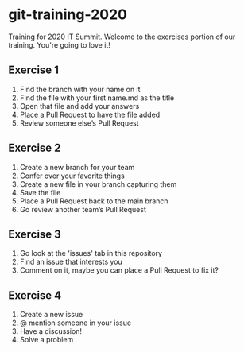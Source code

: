 # git-training-2020
Training for 2020 IT Summit.  Welcome to the exercises portion of our training. You're going to love it!

## Exercise 1
1. Find the branch with your name on it
2. Find the file with your first name.md as the title
3. Open that file and add your answers
4. Place a Pull Request to have the file added
5. Review someone else’s Pull Request

## Exercise 2
1. Create a new branch for your team
2. Confer over your favorite things
3. Create a new file in your branch capturing them
4. Save the file
5. Place a Pull Request back to the main branch
6. Go review another team’s Pull Request

## Exercise 3
1. Go look at the 'issues' tab in this repository
2. Find an issue that interests you
3. Comment on it, maybe you can place a Pull Request to fix it?

## Exercise 4
1. Create a new issue
2. @ mention someone in your issue
3. Have a discussion!
4. Solve a problem
